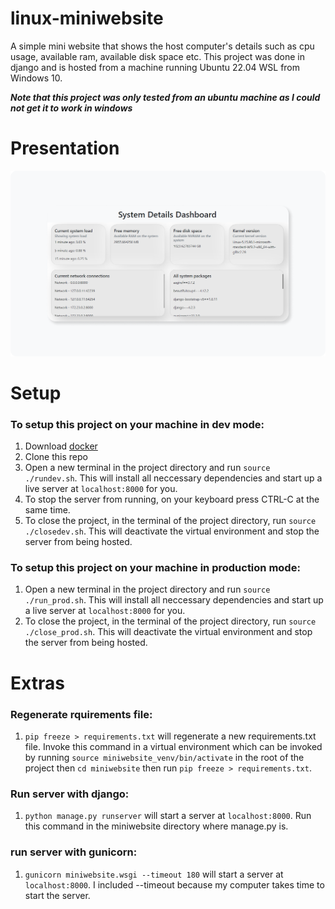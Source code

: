 # linux-miniwebsite

A simple mini website that shows the host computer's details such as cpu usage, available ram, available disk space etc.
This project was done in django and is hosted from a machine running Ubuntu 22.04 WSL from Windows 10.

***Note that this project was only tested from an ubuntu machine as I could not get it to work in windows***

# Presentation
![presentation](images/presentation.png "presentation")

# Setup

### To setup this project on your machine in dev mode:
1. Download <a href="https://www.docker.com/">docker</a>
2. Clone this repo
3. Open a new terminal in the project directory and run ```source ./rundev.sh```. This will install all neccessary dependencies and start up a live server at ```localhost:8000``` for you.
4. To stop the server from running, on your keyboard press CTRL-C at the same time.
5. To close the project, in the terminal of the project directory, run ```source ./closedev.sh```. This will deactivate the virtual environment and stop the server from being hosted.

### To setup this project on your machine in production mode:

1. Open a new terminal in the project directory and run ```source ./run_prod.sh```. This will install all neccessary dependencies and start up a live server at ```localhost:8000``` for you.
2. To close the project, in the terminal of the project directory, run ```source ./close_prod.sh```. This will deactivate the virtual environment and stop the server from being hosted.

# Extras
### Regenerate rquirements file:
1. ```pip freeze > requirements.txt``` will regenerate a new requirements.txt file. Invoke this command in a virtual environment which can be invoked by running ```source miniwebsite_venv/bin/activate``` in the root of the project then ```cd miniwebsite``` then run ```pip freeze > requirements.txt```.

### Run server with django:
1. ```python manage.py runserver``` will start a server at ```localhost:8000```. Run this command in the miniwebsite directory where manage.py is.

### run server with gunicorn:
1. ```gunicorn miniwebsite.wsgi --timeout 180``` will start a server at ```localhost:8000```. I included --timeout because my computer takes time to start the server.
